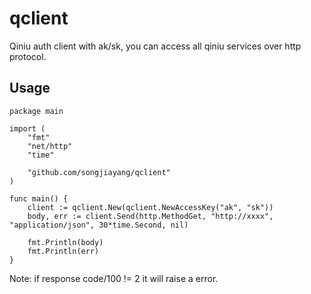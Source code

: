 # qclient
Qiniu auth client with ak/sk, you can access all qiniu services over http protocol.

## Usage

```
package main

import (
	"fmt"
	"net/http"
	"time"

	"github.com/songjiayang/qclient"
)

func main() {
	client := qclient.New(qclient.NewAccessKey("ak", "sk"))
	body, err := client.Send(http.MethodGet, "http://xxxx", "application/json", 30*time.Second, nil)

	fmt.Println(body)
	fmt.Println(err)
}
```

Note: if response code/100 != 2 it will raise a error.
